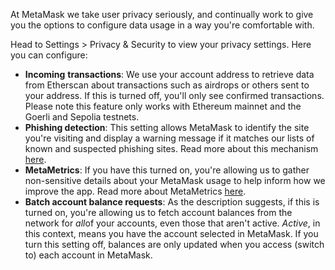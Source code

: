 At MetaMask we take user privacy seriously, and continually work to give you the options to configure data usage in a way you're comfortable with. 


Head to Settings > Privacy & Security to view your privacy settings. Here you can configure:


* **Incoming** **transactions**: We use your account address to retrieve data from Etherscan about transactions such as airdrops or others sent to your address. If this is turned off, you'll only see confirmed transactions. Please note this feature only works with Ethereum mainnet and the Goerli and Sepolia testnets.
* **Phishing detection**: This setting allows MetaMask to identify the site you're visiting and display a warning message if it matches our lists of known and suspected phishing sites. Read more about this mechanism [here](https://support.metamask.io/hc/en-us/articles/4428045875483).
* **MetaMetrics**: If you have this turned on, you're allowing us to gather non-sensitive details about your MetaMask usage to help inform how we improve the app. Read more about MetaMetrics [here](https://support.metamask.io/hc/en-us/articles/6921789658523).
* **Batch account balance requests**: As the description suggests, if this is turned on, you're allowing us to fetch account balances from the network for *all*of your accounts, even those that aren't active. *Active*, in this context, means you have the account selected in MetaMask. If you turn this setting off, balances are only updated when you access (switch to) each account in MetaMask.
